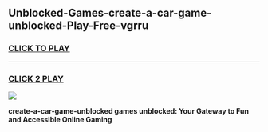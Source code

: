 
## Unblocked-Games-create-a-car-game-unblocked-Play-Free-vgrru
<h3>
<a href="https://premium76.site?title=create-a-car-game-unblocked&ref=18A1">CLICK TO PLAY</a></h3>
<hr>

<h3>
<a href="https://premium76.site?title=create-a-car-game-unblocked&ref=18A1">CLICK 2 PLAY</a>
  
</h3>

<a href="https://premium76.site?title=create-a-car-game-unblocked&ref=18A1"><img src="https://clearcache.store/games.png"></a>


**create-a-car-game-unblocked games unblocked: Your Gateway to Fun and Accessible Online Gaming**
